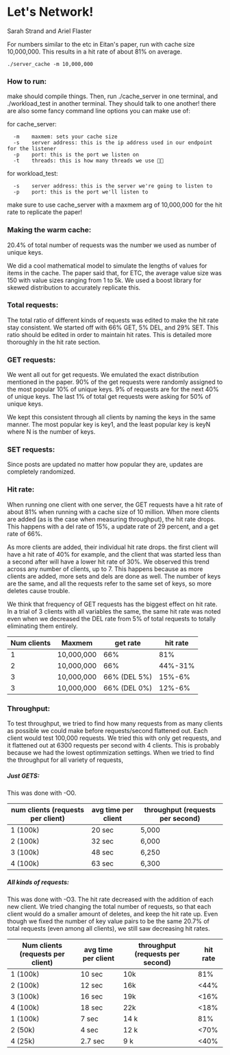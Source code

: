 # Let's Network!
Sarah Strand and Ariel Flaster


For numbers similar to the etc in Eitan's paper, run with cache size 10,000,000. This results in a hit rate of about 81% on average.

`./server_cache -m 10,000,000`


### How to run:

make should compile things. Then, run ./cache_server in one terminal, and ./workload_test in another terminal. They should talk to one another! there are also some fancy command line options you can make use of:

for cache_server:

      -m    maxmem: sets your cache size 
      -s    server address: this is the ip address used in our endpoint for the listener
      -p    port: this is the port we listen on
      -t    threads: this is how many threads we use 👀👀
    
for workload_test:

      -s    server address: this is the server we're going to listen to
      -p    port: this is the port we'll listen to   

make sure to use cache_server with a maxmem arg of 10,000,000 for the hit rate to replicate the paper!

### Making the warm cache:

20.4% of total number of requests was the number we used as number of unique keys.

We did a cool mathematical model to simulate the lengths of values for items in the cache. The paper said that, for ETC, the average value size was 150 with value sizes ranging from 1 to 5k. We used a boost library for skewed distribution to accurately replicate this.

### Total requests:

The total ratio of different kinds of requests was edited to make the hit rate stay consistent. We started off with 66% GET, 5% DEL, and 29% SET. This ratio should be edited in order to maintain hit rates. This is detailed more thoroughly in the hit rate section.


### GET requests:

We went all out for get requests. We emulated the exact distribution mentioned in the paper. 90% of the get requests were randomly assigned to the most popular 10% of unique keys. 9% of requests are for the next 40% of unique keys. The last 1% of total get requests were asking for 50% of unique keys.

We kept this consistent through all clients by naming the keys in the same manner. The most popular key is key1, and the least popular key is keyN where N is the number of keys.


### SET requests:

Since posts are updated no matter how popular they are, updates are completely randomized.


### Hit rate:

When running one client with one server, the GET requests have a hit rate of about 81% when running with a cache size of 10 million. When more clients are added (as is the case when measuring throughput), the hit rate drops. This happens with a del rate of 15%, a update rate of 29 percent, and a get rate of 66%.

As more clients are added, their individual hit rate drops. the first client will have a hit rate of 40% for example, and the client that was started less than a second after will have a lower hit rate of 30%. We observed this trend across any number of clients, up to 7. This happens because as more clients are added, more sets and dels are done as well. The number of keys are the same, and all the requests refer to the same set of keys, so more deletes cause trouble.

We think that frequency of GET requests has the biggest effect on hit rate. In a trial of 3 clients with all variables the same, the same hit rate was noted even when we decreased the DEL rate from 5% of total requests to totally eliminating them entirely.

|Num clients| Maxmem | get rate  |  hit rate  |
|-----------|--------|-----------|------------|
|1|10,000,000|       66%|         81%|
|2|10,000,000|66%|44%-31%|
|3|10,000,000|66% (DEL 5%)|15%-6%|
|3|10,000,000|66% (DEL 0%)|12%-6%|


### Throughput:

To test throughput, we tried to find how many requests from as many clients as possible we could make before requests/second flattened out. Each client would test 100,000 requests. We tried this with only get requests, and it flattened out at 6300 requests per second with 4 clients. This is probably because we had the lowest optimmization settings. When we tried to find the throughput for all variety of requests, 

##### Just GETS:

This was done with -O0.

|num clients (requests per client)|avg time per client| throughput (requests per second)|
|----|----|----|
|1 (100k)| 20 sec |5,000|
|2 (100k)| 32 sec| 6,000|
|3 (100k) | 48 sec | 6,250|
|4 (100k) | 63 sec| 6,300|

##### All kinds of requests:

This was done with -O3. The hit rate decreased with the addition of each new client. We tried changing the total number of requests, so that each client would do a smaller amount of deletes, and keep the hit rate up. Even though we fixed the number of key value pairs to be the same 20.7% of total requests (even among all clients), we still saw decreasing hit rates.


|Num clients (requests per client)| avg time per client| throughput (requests per second)|hit rate|
|-|-|-|-|
|1 (100k)| 10 sec |10k|81%|
|2 (100k)| 12 sec| 16k|<44%|
|3 (100k) | 16 sec | 19k|<16%|
|4 (100k) | 18 sec| 22k|<18%|
|1 (100k)| 7 sec |14 k|81%|
|2 (50k)| 4 sec| 12 k|<70%|
|4 (25k) | 2.7 sec|9 k|<40%|

